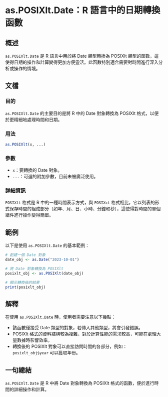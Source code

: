 <!--
Meta Description: # as.POSIXlt.Date：R 語言中的日期轉換函數 ## 概述 `as.POSIXlt.Date` 是 R 語言中用於將 Date 類型轉換為 POSIXlt 類型的函數，這使得日期的操作和計算變得更加方便靈活。此函數特別適合需要對時間進行深入分析或操作的情境。 ## 文檔 ### 目的 ...
Meta Keywords: posixlt, date, 對象轉換為, posixlt_obj, date_obj
-->

# as.POSIXlt.Date：R 語言中的日期轉換函數

## 概述
`as.POSIXlt.Date` 是 R 語言中用於將 Date 類型轉換為 POSIXlt 類型的函數，這使得日期的操作和計算變得更加方便靈活。此函數特別適合需要對時間進行深入分析或操作的情境。

## 文檔
### 目的
`as.POSIXlt.Date` 的主要目的是將 R 中的 Date 對象轉換為 POSIXlt 格式，以便於更精細地處理時間和日期。

### 用法
```R
as.POSIXlt(x, ...)
```

### 參數
- `x`：要轉換的 Date 對象。
- `...`：可選的附加參數，目前未被廣泛使用。

### 詳細資訊
`POSIXlt` 格式是 R 中的一種時間表示方式，與 `POSIXct` 格式相比，它以列表的形式保存時間的組成部分（如年、月、日、小時、分鐘和秒），這使得對時間的單個組件進行操作變得簡單。

## 範例
以下是使用 `as.POSIXlt.Date` 的基本範例：

```R
# 創建一個 Date 對象
date_obj <- as.Date("2023-10-01")

# 將 Date 對象轉換為 POSIXlt
posixlt_obj <- as.POSIXlt(date_obj)

# 顯示轉換後的結果
print(posixlt_obj)
```

## 解釋
在使用 `as.POSIXlt.Date` 時，使用者需要注意以下幾點：
- 該函數僅接受 Date 類型的對象，若傳入其他類型，將會引發錯誤。
- POSIXlt 格式的資料結構較為複雜，對於計算性能的需求較高，可能在處理大量數據時影響效率。
- 轉換後的 POSIXlt 對象可以直接訪問時間的各部分，例如：`posixlt_obj$year` 可以獲取年份。

## 一句總結
`as.POSIXlt.Date` 是 R 中將 Date 對象轉換為 POSIXlt 格式的函數，便於進行時間的詳細操作和計算。